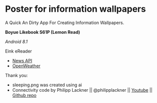 # Poster for information wallpapers
A Quick An Dirty App For Creating Information Wallpapers.

**Boyue Likebook S61P (Lemon Read)**

*Android 8.1*

Eink eReader

* [News API](https://newsapi.org)
* [OpenWeather](https://openweathermap.org/)

Thank you: 
* sleeping.png was created using ai 
* Connectivity code by Philipp Lackner || @philipplackner || [Youtube](https://www.youtube.com/watch?v=TzV0oCRDNfM) || [Github repo](https://github.com/philipplackner/ObserveConnectivity)
